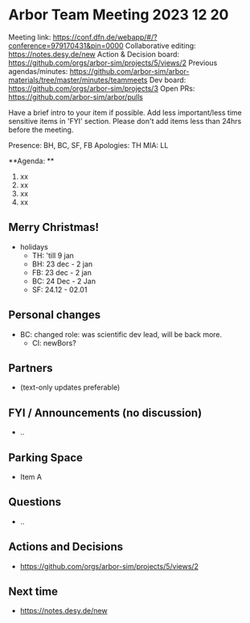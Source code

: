 # Arbor Team Meeting 2023 12 20

Meeting link: https://conf.dfn.de/webapp/#/?conference=979170431&pin=0000
Collaborative editing: https://notes.desy.de/new
Action & Decision board: https://github.com/orgs/arbor-sim/projects/5/views/2
Previous agendas/minutes: https://github.com/arbor-sim/arbor-materials/tree/master/minutes/teammeets
Dev board: https://github.com/orgs/arbor-sim/projects/3
Open PRs: https://github.com/arbor-sim/arbor/pulls

Have a brief intro to your item if possible.
Add less important/less time sensitive items in 'FYI' section.
Please don't add items less than 24hrs before the meeting.

Presence: BH, BC, SF, FB
Apologies: TH
MIA: LL

**Agenda: **
1. xx
2. xx
3. xx
4. xx

## Merry Christmas!

- holidays
    - TH: 'till 9 jan
    - BH: 23 dec - 2 jan
    - FB: 23 dec - 2 jan
    - BC: 24 Dec - 2 Jan
    - SF: 24.12 - 02.01

## Personal changes

- BC: changed role: was scientific dev lead, will be back more.
    - CI: newBors?

## Partners

- (text-only updates preferable)

## FYI / Announcements (no discussion)

- ..

## Parking Space

- Item A

## Questions

- ..

## Actions and Decisions

- https://github.com/orgs/arbor-sim/projects/5/views/2

## Next time

- https://notes.desy.de/new
 

